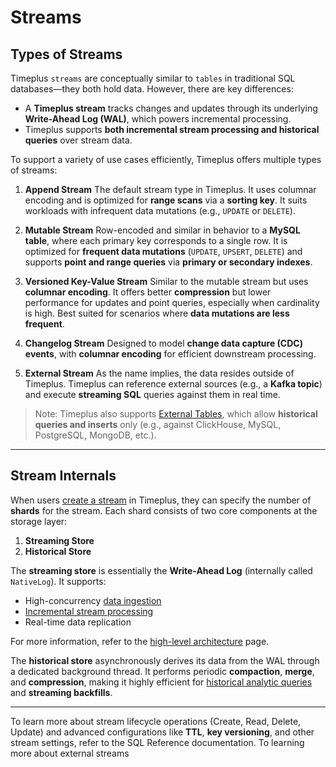 # Streams

## Types of Streams

Timeplus `streams` are conceptually similar to `tables` in traditional SQL databases—they both hold data. However, there are key differences:

* A **Timeplus stream** tracks changes and updates through its underlying **Write-Ahead Log (WAL)**, which powers incremental processing.
* Timeplus supports **both incremental stream processing and historical queries** over stream data.

To support a variety of use cases efficiently, Timeplus offers multiple types of streams:

1. **Append Stream**
   The default stream type in Timeplus. It uses columnar encoding and is optimized for **range scans** via a **sorting key**. It suits workloads with infrequent data mutations (e.g., `UPDATE` or `DELETE`).

2. **Mutable Stream**
   Row-encoded and similar in behavior to a **MySQL table**, where each primary key corresponds to a single row. It is optimized for **frequent data mutations** (`UPDATE`, `UPSERT`, `DELETE`) and supports **point and range queries** via **primary or secondary indexes**.

3. **Versioned Key-Value Stream**
   Similar to the mutable stream but uses **columnar encoding**. It offers better **compression** but lower performance for updates and point queries, especially when cardinality is high. Best suited for scenarios where **data mutations are less frequent**.

4. **Changelog Stream**
   Designed to model **change data capture (CDC) events**, with **columnar encoding** for efficient downstream processing.

5. **External Stream**
   As the name implies, the data resides outside of Timeplus. Timeplus can reference external sources (e.g., a **Kafka topic**) and execute **streaming SQL** queries against them in real time.

> Note: Timeplus also supports [External Tables](/sql-create-external-table), which allow **historical queries and inserts** only (e.g., against ClickHouse, MySQL, PostgreSQL, MongoDB, etc.).

---

## Stream Internals

When users [create a stream](/sql-create-stream) in Timeplus, they can specify the number of **shards** for the stream. Each shard consists of two core components at the storage layer:

1. **Streaming Store**
2. **Historical Store**

The **streaming store** is essentially the **Write-Ahead Log** (internally called `NativeLog`). It supports:

* High-concurrency [data ingestion](/ingestion)
* [Incremental stream processing](/stream-query)
* Real-time data replication

For more information, refer to the [high-level architecture](/architecture) page.

The **historical store** asynchronously derives its data from the WAL through a dedicated background thread. It performs periodic **compaction**, **merge**, and **compression**, making it highly efficient for [historical analytic queries](/history) and **streaming backfills**.

---

To learn more about stream lifecycle operations (Create, Read, Delete, Update) and advanced configurations like **TTL**, **key versioning**, and other stream settings, refer to the SQL Reference documentation. To learning more about external streams
